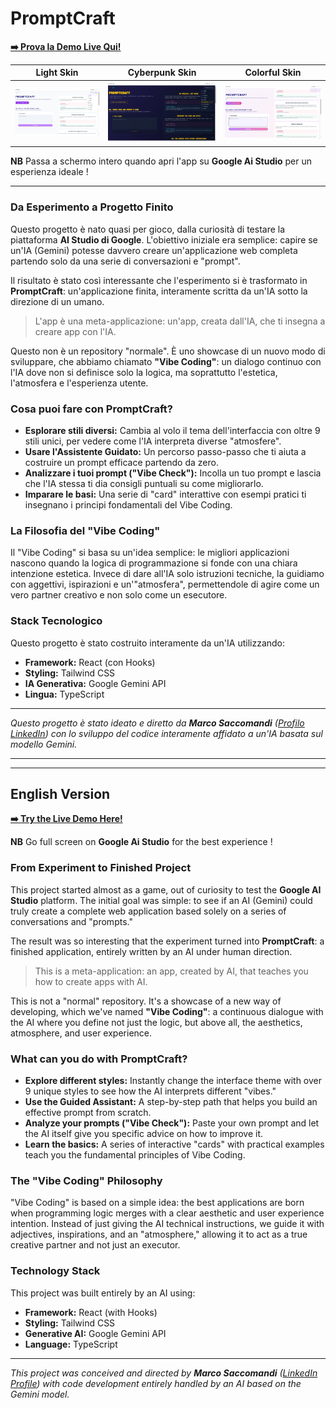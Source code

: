 # PromptCraft 

**[➡️ Prova la Demo Live Qui!](https://ai.studio/apps/drive/1X0J_CMpjYqKnAjDpTWYQ5HSmXe657Clh)**

| Light Skin | Cyberpunk Skin | Colorful Skin |
| :---: | :---: | :---: |
| ![Light](images/screen1.png) | ![Cyberpunk](images/screen3.png) | ![Colorful](images/screen2.png) |

**NB** Passa a schermo intero quando apri l'app su **Google Ai Studio** per un esperienza ideale !

---

### Da Esperimento a Progetto Finito

Questo progetto è nato quasi per gioco, dalla curiosità di testare la piattaforma **AI Studio di Google**. L'obiettivo iniziale era semplice: capire se un'IA (Gemini) potesse davvero creare un'applicazione web completa partendo solo da una serie di conversazioni e "prompt".

Il risultato è stato così interessante che l'esperimento si è trasformato in **PromptCraft**: un'applicazione finita, interamente scritta da un'IA sotto la direzione di un umano.

> L'app è una meta-applicazione: un'app, creata dall'IA, che ti insegna a creare app con l'IA.

Questo non è un repository "normale". È uno showcase di un nuovo modo di sviluppare, che abbiamo chiamato **"Vibe Coding"**: un dialogo continuo con l'IA dove non si definisce solo la logica, ma soprattutto l'estetica, l'atmosfera e l'esperienza utente.

### Cosa puoi fare con PromptCraft?

-   **Esplorare stili diversi:** Cambia al volo il tema dell'interfaccia con oltre 9 stili unici, per vedere come l'IA interpreta diverse "atmosfere".
-   **Usare l'Assistente Guidato:** Un percorso passo-passo che ti aiuta a costruire un prompt efficace partendo da zero.
-   **Analizzare i tuoi prompt ("Vibe Check"):** Incolla un tuo prompt e lascia che l'IA stessa ti dia consigli puntuali su come migliorarlo.
-   **Imparare le basi:** Una serie di "card" interattive con esempi pratici ti insegnano i principi fondamentali del Vibe Coding.

### La Filosofia del "Vibe Coding"

Il "Vibe Coding" si basa su un'idea semplice: le migliori applicazioni nascono quando la logica di programmazione si fonde con una chiara intenzione estetica. Invece di dare all'IA solo istruzioni tecniche, la guidiamo con aggettivi, ispirazioni e un'"atmosfera", permettendole di agire come un vero partner creativo e non solo come un esecutore.

### Stack Tecnologico

Questo progetto è stato costruito interamente da un'IA utilizzando:

-   **Framework:** React (con Hooks)
-   **Styling:** Tailwind CSS
-   **IA Generativa:** Google Gemini API
-   **Lingua:** TypeScript

---

_Questo progetto è stato ideato e diretto da **Marco Saccomandi** ([Profilo LinkedIn](https://www.linkedin.com/in/marco-saccomandi-5bbb3b2a/)) con lo sviluppo del codice interamente affidato a un'IA basata sul modello Gemini._

---
---

## English Version

**[➡️ Try the Live Demo Here!](https://ai.studio/apps/drive/1X0J_CMpjYqKnAjDpTWYQ5HSmXe657Clh)**

**NB** Go full screen on **Google Ai Studio** for the best experience !

### From Experiment to Finished Project

This project started almost as a game, out of curiosity to test the **Google AI Studio** platform. The initial goal was simple: to see if an AI (Gemini) could truly create a complete web application based solely on a series of conversations and "prompts."

The result was so interesting that the experiment turned into **PromptCraft**: a finished application, entirely written by an AI under human direction.

> This is a meta-application: an app, created by AI, that teaches you how to create apps with AI.

This is not a "normal" repository. It's a showcase of a new way of developing, which we've named **"Vibe Coding"**: a continuous dialogue with the AI where you define not just the logic, but above all, the aesthetics, atmosphere, and user experience.

### What can you do with PromptCraft?

-   **Explore different styles:** Instantly change the interface theme with over 9 unique styles to see how the AI interprets different "vibes."
-   **Use the Guided Assistant:** A step-by-step path that helps you build an effective prompt from scratch.
-   **Analyze your prompts ("Vibe Check"):** Paste your own prompt and let the AI itself give you specific advice on how to improve it.
-   **Learn the basics:** A series of interactive "cards" with practical examples teach you the fundamental principles of Vibe Coding.

### The "Vibe Coding" Philosophy

"Vibe Coding" is based on a simple idea: the best applications are born when programming logic merges with a clear aesthetic and user experience intention. Instead of just giving the AI technical instructions, we guide it with adjectives, inspirations, and an "atmosphere," allowing it to act as a true creative partner and not just an executor.

### Technology Stack

This project was built entirely by an AI using:

-   **Framework:** React (with Hooks)
-   **Styling:** Tailwind CSS
-   **Generative AI:** Google Gemini API
-   **Language:** TypeScript

---

_This project was conceived and directed by **Marco Saccomandi** ([LinkedIn Profile](https://www.linkedin.com/in/marco-saccomandi-5bbb3b2a/)) with code development entirely handled by an AI based on the Gemini model._
